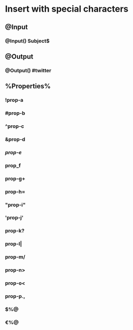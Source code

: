 # Insert with special characters

<!-- toc -->
<!-- tocstop -->

## @Input

### @Input() Subject$

## @Output

### @Output() #twitter

## %Properties%

### !prop-a

### #prop-b

### ^prop-c

### &prop-d

### *prop-e*

### prop_f

### prop-g+

### prop-h=

### "prop-i"

### 'prop-j'

### prop-k?

### prop-l|

### prop-m/

### prop-n>

### prop-o<

### prop-p.,

### $%@

### €%@
